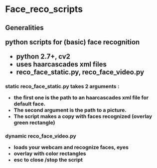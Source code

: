 # Face_reco_scripts
<h2> Generalities

python scripts for (basic) face recognition

<ul>
<li> python 2.7+, cv2
<li> uses haarcascades xml files
<li> reco_face_static.py, reco_face_video.py
</ul>

<h3> static
reco_face_static.py takes 2 arguments : 
<ul>
<li>the first one is the path to an haarcascades xml file for default face. 
<li>The second argument is the path to a picture.
<li>The script makes a copy with faces recognized (overlay green rectangle)
</ul>

<h3> dynamic
reco_face_video.py
<ul>
<li> loads your webcam and recognize faces, eyes 
<li> overlay with color rectangles
<li> esc to close /stop the script
</ul>








